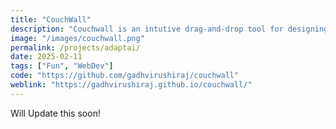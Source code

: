 ```yaml
---
title: "CouchWall"
description: "Couchwall is an intutive drag-and-drop tool for designing perfect art placements. Visualize, create, and style with confidence before you hang! Made with NextJS as a Weekend Project."
image: "/images/couchwall.png"
permalink: /projects/adaptai/
date: 2025-02-11
tags: ["Fun", "WebDev"]
code: "https://github.com/gadhvirushiraj/couchwall"
weblink: "https://gadhvirushiraj.github.io/couchwall/"
---
```


Will Update this soon!
